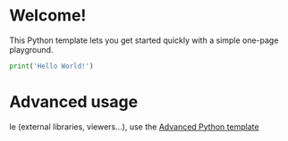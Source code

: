 # Welcome!

This Python template lets you get started quickly with a simple one-page playground.

```python runnable
print('Hello World!')
```

# Advanced usage

le (external libraries, viewers...), use the [Advanced Python template](https://tech.io/select-repo/429)
